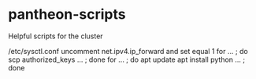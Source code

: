 # pantheon-scripts
Helpful scripts for the cluster

/etc/sysctl.conf
uncomment net.ipv4.ip_forward and set equal 1
for ... ; do scp authorized_keys ... ; done
for ... ; do apt update apt install python ... ; done
